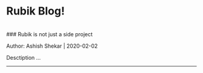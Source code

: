 # Rubik Blog!

<br />
### Rubik is not just a side project
<p class="micro-text-grey">Author: Ashish Shekar | 2020-02-02</p>

Desctiption ...

<hr />